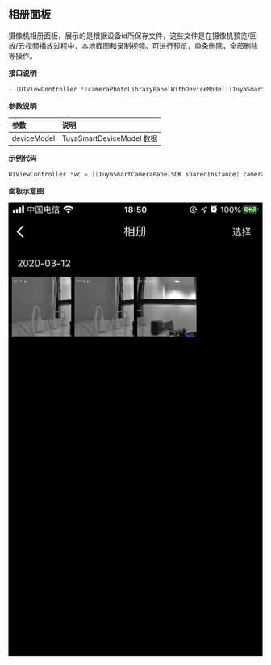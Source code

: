 ## 相册面板

摄像机相册面板，展示的是根据设备id所保存文件，这些文件是在摄像机预览/回放/云视频播放过程中，本地截图和录制视频。可进行预览，单条删除，全部删除等操作。

**接口说明**

```objective-c
- (UIViewController *)cameraPhotoLibraryPanelWithDeviceModel:(TuyaSmartDeviceModel *)deviceModel;
```

**参数说明**

| 参数        | 说明                      |
| :---------- | :------------------------ |
| deviceModel | TuyaSmartDeviceModel 数据 |

**示例代码**

```objective-c
UIViewController *vc = [[TuyaSmartCameraPanelSDK sharedInstance] cameraPhotoLibraryPanelWithDeviceModel:deviceModel]
```

**面板示意图**

![消息面板](./images/camera_panel_album.PNG)